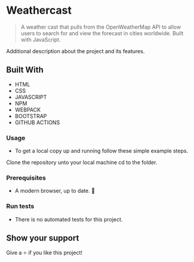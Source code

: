 
# Weathercast

>  A weather cast that pulls from the OpenWeatherMap API to allow users to search for and view the forecast in cities worldwide. Built with JavaScript.

Additional description about the project and its features.

## Built With

- HTML 
- CSS
- JAVASCRIPT
- NPM
- WEBPACK
- BOOTSTRAP
- GITHUB ACTIONS



### Usage
- To get a local copy up and running follow these simple example steps.

Clone the repository unto your local machine cd to the folder.


### Prerequisites

- A modern browser, up to date.  :muscle:

### Run tests

- There is no automated tests for this project.



## Show your support

Give a ⭐️ if you like this project!


